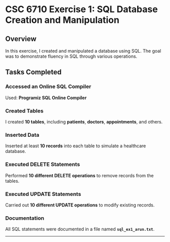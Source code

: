 # **CSC 6710 Exercise 1: SQL Database Creation and Manipulation**

## **Overview**
In this exercise, I created and manipulated a database using SQL. The goal was to demonstrate fluency in SQL through various operations.

## **Tasks Completed**

### **Accessed an Online SQL Compiler**
Used: **Programiz SQL Online Compiler**

### **Created Tables**
I created **10 tables**, including **patients**, **doctors**, **appointments**, and others.

### **Inserted Data**
Inserted at least **10 records** into each table to simulate a healthcare database.

### **Executed DELETE Statements**
Performed **10 different DELETE operations** to remove records from the tables.

### **Executed UPDATE Statements**
Carried out **10 different UPDATE operations** to modify existing records.

### **Documentation**
All SQL statements were documented in a file named **`sql_ex1_arun.txt`**.

---
